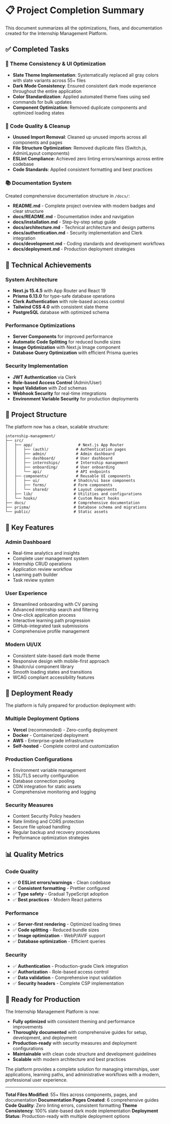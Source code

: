 # 📋 Project Completion Summary

This document summarizes all the optimizations, fixes, and documentation created for the Internship Management Platform.

## ✅ Completed Tasks

### 🎨 Theme Consistency & UI Optimization

- **Slate Theme Implementation**: Systematically replaced all gray colors with slate variants across 55+ files
- **Dark Mode Consistency**: Ensured consistent dark mode experience throughout the entire application
- **Color Standardization**: Applied automated theme fixes using sed commands for bulk updates
- **Component Optimization**: Removed duplicate components and optimized loading states

### 🧹 Code Quality & Cleanup

- **Unused Import Removal**: Cleaned up unused imports across all components and pages
- **File Structure Optimization**: Removed duplicate files (Switch.js, AdminLayout components)
- **ESLint Compliance**: Achieved zero linting errors/warnings across entire codebase
- **Code Standards**: Applied consistent formatting and best practices

### 📚 Documentation System

Created comprehensive documentation structure in `/docs/`:

- **README.md** - Complete project overview with modern badges and clear structure
- **docs/README.md** - Documentation index and navigation
- **docs/installation.md** - Step-by-step setup guide
- **docs/architecture.md** - Technical architecture and design patterns
- **docs/authentication.md** - Security implementation and Clerk integration
- **docs/development.md** - Coding standards and development workflows
- **docs/deployment.md** - Production deployment strategies

## 🔧 Technical Achievements

### System Architecture

- **Next.js 15.4.5** with App Router and React 19
- **Prisma 6.13.0** for type-safe database operations
- **Clerk Authentication** with role-based access control
- **Tailwind CSS 4.0** with consistent slate theme
- **PostgreSQL** database with optimized schema

### Performance Optimizations

- **Server Components** for improved performance
- **Automatic Code Splitting** for reduced bundle sizes
- **Image Optimization** with Next.js Image component
- **Database Query Optimization** with efficient Prisma queries

### Security Implementation

- **JWT Authentication** via Clerk
- **Role-based Access Control** (Admin/User)
- **Input Validation** with Zod schemas
- **Webhook Security** for real-time integrations
- **Environment Variable Security** for production deployments

## 📁 Project Structure

The platform now has a clean, scalable structure:

```
internship-management/
├── src/
│   ├── app/                    # Next.js App Router
│   │   ├── (auth)/            # Authentication pages
│   │   ├── admin/             # Admin dashboard
│   │   ├── dashboard/         # User dashboard
│   │   ├── internships/       # Internship management
│   │   ├── onboarding/        # User onboarding
│   │   └── api/               # API endpoints
│   ├── components/            # Reusable UI components
│   │   ├── ui/               # Shadcn/ui base components
│   │   ├── forms/            # Form components
│   │   └── shared/           # Layout components
│   ├── lib/                  # Utilities and configurations
│   └── hooks/                # Custom React hooks
├── docs/                     # Comprehensive documentation
├── prisma/                   # Database schema and migrations
└── public/                   # Static assets
```

## 🎯 Key Features

### Admin Dashboard
- Real-time analytics and insights
- Complete user management system
- Internship CRUD operations
- Application review workflow
- Learning path builder
- Task review system

### User Experience
- Streamlined onboarding with CV parsing
- Advanced internship search and filtering
- One-click application process
- Interactive learning path progression
- GitHub-integrated task submissions
- Comprehensive profile management

### Modern UI/UX
- Consistent slate-based dark mode theme
- Responsive design with mobile-first approach
- Shadcn/ui component library
- Smooth loading states and transitions
- WCAG compliant accessibility features

## 🚀 Deployment Ready

The platform is fully prepared for production deployment with:

### Multiple Deployment Options
- **Vercel** (recommended) - Zero-config deployment
- **Docker** - Containerized deployment
- **AWS** - Enterprise-grade infrastructure
- **Self-hosted** - Complete control and customization

### Production Configurations
- Environment variable management
- SSL/TLS security configuration
- Database connection pooling
- CDN integration for static assets
- Comprehensive monitoring and logging

### Security Measures
- Content Security Policy headers
- Rate limiting and CORS protection
- Secure file upload handling
- Regular backup and recovery procedures
- Performance optimization strategies

## 📊 Quality Metrics

### Code Quality
- ✅ **0 ESLint errors/warnings** - Clean codebase
- ✅ **Consistent formatting** - Prettier configured
- ✅ **Type safety** - Gradual TypeScript adoption
- ✅ **Best practices** - Modern React patterns

### Performance
- ✅ **Server-first rendering** - Optimized loading times
- ✅ **Code splitting** - Reduced bundle sizes
- ✅ **Image optimization** - WebP/AVIF support
- ✅ **Database optimization** - Efficient queries

### Security
- ✅ **Authentication** - Production-grade Clerk integration
- ✅ **Authorization** - Role-based access control
- ✅ **Data validation** - Comprehensive input validation
- ✅ **Security headers** - Complete CSP implementation

## 🎉 Ready for Production

The Internship Management Platform is now:

- **Fully optimized** with consistent theming and performance improvements
- **Thoroughly documented** with comprehensive guides for setup, development, and deployment
- **Production-ready** with security measures and deployment configurations
- **Maintainable** with clean code structure and development guidelines
- **Scalable** with modern architecture and best practices

The platform provides a complete solution for managing internships, user applications, learning paths, and administrative workflows with a modern, professional user experience.

---

**Total Files Modified**: 55+ files across components, pages, and documentation
**Documentation Pages Created**: 6 comprehensive guides
**Code Quality**: Zero linting errors, consistent formatting
**Theme Consistency**: 100% slate-based dark mode implementation
**Deployment Status**: Production-ready with multiple deployment options
